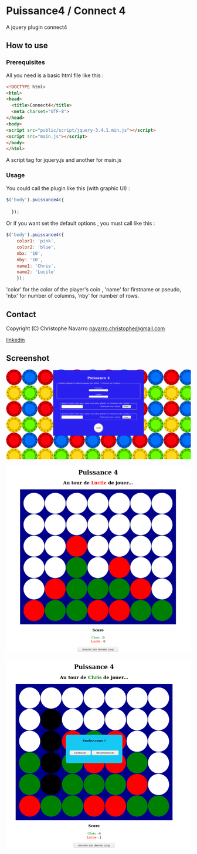 # Puissance4 / Connect 4  
  
A jquery plugin connect4  

## How to use  

### Prerequisites    
All you need is a basic html file like this :  
  
```html
<!DOCTYPE html>
<html>
<head>
  <title>Connect4</title>
  <meta charset="UTF-8">
</head> 
<body>     
<script src="public/script/jquery-3.4.1.min.js"></script>
<script src="main.js"></script>
</body>
</html>
```
  
A script tag for jquery.js and another for main.js  
  
### Usage  
  
You could call the plugin like this (with graphic UI) :  
```javascript
$('body').puissance4({
    
  });  
```
Or if you want set the default options , you must call like this :  
```javascript
$('body').puissance4({
    color1: 'pink',
    color2: 'blue',
    nbx: '10',
    nby: '10',
    name1: 'Chris',
    name2: 'Lucile'
    }); 
```
'color' for the color of  the player's coin ,
'name' for firstname or pseudo,
'nbx' for number of columns,
'nby' for number of rows.

## Contact  

 
 Copyright (C) Christophe Navarro <navarro.christophe@gmail.com>


[linkedin](linkedin.com/in/christophe-navarro-b5173a171) 
  
## Screenshot
  
![alt text](https://github.com/Crinav/puissance4/blob/master/Puissance4.png "main page")  

![alt text](https://github.com/Crinav/puissance4/blob/master/Puissance4(1).png)   

![alt text](https://github.com/Crinav/puissance4/blob/master/Puissance4(2).png)  
